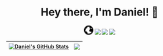 <h1 align="middle">Hey there, I'm Daniel! 👋</h1>
<p align="middle">
  <a href="https://daniellochner.com"><img src="https://raw.githubusercontent.com/iconic/open-iconic/master/svg/globe.svg" width="25px"></a>
  <a href="https://youtube.com/daniellochner"><img src="https://cdn.jsdelivr.net/npm/simple-icons@v3/icons/youtube.svg" width="25px"></a>
  <a href="https://twitter.com/daniellochner"><img src="https://cdn.jsdelivr.net/npm/simple-icons@v3/icons/twitter.svg" width="25px"></a>
  <a href="https://discord.com/invite/CpugBB4r7W"><img src="https://cdn.jsdelivr.net/npm/simple-icons@v3/icons/discord.svg" width="25px"></a>
</p>

| <a href="https://github.com/daniellochner/github-readme-stats"><img align="center" src="https://github-readme-stats.vercel.app/api?username=daniellochner&show_icons=true&include_all_commits=true&theme=buefy&hide_border=true" alt="Daniel's GitHub Stats" /></a> | <a href="https://github.com/daniellochner/github-readme-stats"><img align="center" src="https://github-readme-stats.vercel.app/api/top-langs/?username=daniellochner&layout=compact&theme=buefy&hide_border=true" /></a> |
| ------------- | ------------- |
